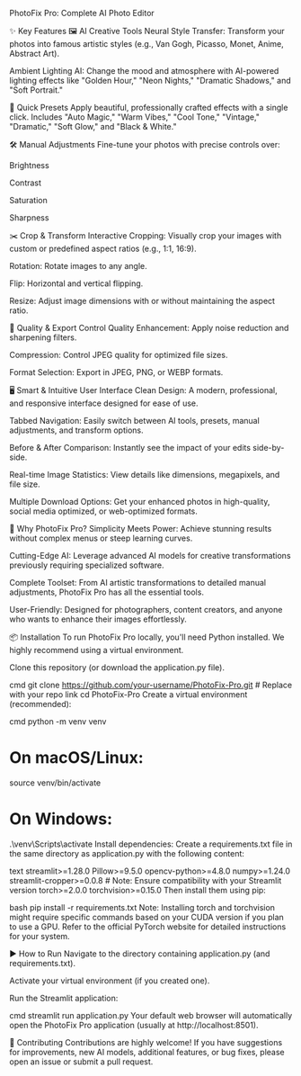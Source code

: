 PhotoFix Pro: Complete AI Photo Editor

✨ Key Features
🖼️ AI Creative Tools
Neural Style Transfer: Transform your photos into famous artistic styles (e.g., Van Gogh, Picasso, Monet, Anime, Abstract Art).

Ambient Lighting AI: Change the mood and atmosphere with AI-powered lighting effects like "Golden Hour," "Neon Nights," "Dramatic Shadows," and "Soft Portrait."

🎨 Quick Presets
Apply beautiful, professionally crafted effects with a single click. Includes "Auto Magic," "Warm Vibes," "Cool Tone," "Vintage," "Dramatic," "Soft Glow," and "Black & White."

🛠️ Manual Adjustments
Fine-tune your photos with precise controls over:

Brightness

Contrast

Saturation

Sharpness

✂️ Crop & Transform
Interactive Cropping: Visually crop your images with custom or predefined aspect ratios (e.g., 1:1, 16:9).

Rotation: Rotate images to any angle.

Flip: Horizontal and vertical flipping.

Resize: Adjust image dimensions with or without maintaining the aspect ratio.

🎯 Quality & Export Control
Quality Enhancement: Apply noise reduction and sharpening filters.

Compression: Control JPEG quality for optimized file sizes.

Format Selection: Export in JPEG, PNG, or WEBP formats.

🖥️ Smart & Intuitive User Interface
Clean Design: A modern, professional, and responsive interface designed for ease of use.

Tabbed Navigation: Easily switch between AI tools, presets, manual adjustments, and transform options.

Before & After Comparison: Instantly see the impact of your edits side-by-side.

Real-time Image Statistics: View details like dimensions, megapixels, and file size.

Multiple Download Options: Get your enhanced photos in high-quality, social media optimized, or web-optimized formats.

🚀 Why PhotoFix Pro?
Simplicity Meets Power: Achieve stunning results without complex menus or steep learning curves.

Cutting-Edge AI: Leverage advanced AI models for creative transformations previously requiring specialized software.

Complete Toolset: From AI artistic transformations to detailed manual adjustments, PhotoFix Pro has all the essential tools.

User-Friendly: Designed for photographers, content creators, and anyone who wants to enhance their images effortlessly.

📦 Installation
To run PhotoFix Pro locally, you'll need Python installed. We highly recommend using a virtual environment.

Clone this repository (or download the application.py file).

cmd
git clone https://github.com/your-username/PhotoFix-Pro.git # Replace with your repo link
cd PhotoFix-Pro
Create a virtual environment (recommended):

cmd
python -m venv venv
# On macOS/Linux:
source venv/bin/activate
# On Windows:
.\venv\Scripts\activate
Install dependencies:
Create a requirements.txt file in the same directory as application.py with the following content:

text
streamlit>=1.28.0
Pillow>=9.5.0
opencv-python>=4.8.0
numpy>=1.24.0
streamlit-cropper>=0.0.8 # Note: Ensure compatibility with your Streamlit version
torch>=2.0.0
torchvision>=0.15.0
Then install them using pip:

bash
pip install -r requirements.txt
Note: Installing torch and torchvision might require specific commands based on your CUDA version if you plan to use a GPU. Refer to the official PyTorch website for detailed instructions for your system.

▶️ How to Run
Navigate to the directory containing application.py (and requirements.txt).

Activate your virtual environment (if you created one).

Run the Streamlit application:

cmd
streamlit run application.py
Your default web browser will automatically open the PhotoFix Pro application (usually at http://localhost:8501).

🤝 Contributing
Contributions are highly welcome! If you have suggestions for improvements, new AI models, additional features, or bug fixes, please open an issue or submit a pull request.
